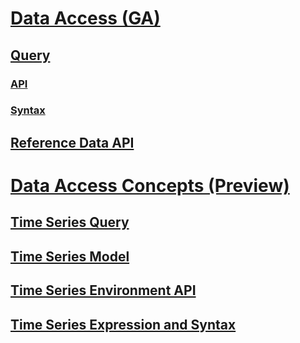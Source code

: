 # [Data Access (GA)](ga.md)
## [Query](ga-query.md)
### [API](ga-query-api.md)
### [Syntax](ga-query-syntax.md)
## [Reference Data API](ga-reference-data-api.md)
# [Data Access Concepts (Preview)](preview.md)
## [Time Series Query](preview-query.md)
## [Time Series Model](preview-model.md)
## [Time Series Environment API](preview-env.md)
## [Time Series Expression and Syntax](preview-tsx.md)


